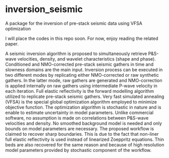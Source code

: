 # inversion_seismic

A package for the inversion of pre-stack seismic data using VFSA optimization 

I will place the codes in this repo soon. For now, enjoy reading the related paper. 

A seismic inversion algorithm is proposed to simultaneously retrieve P&S-wave velocities, density, and wavelet characteristics (shape and phase). Conditioned and NMO-corrected pre-stack seismic gathers in time and slowness domains are the main input. Inversion process can be executed in two different modes by replicating either NMO-corrected or raw synthetic gathers. In the latter mode, raw gathers are generated and NMO-correction is applied internally on raw gathers using intermediate P-wave velocity in each iteration. Full elastic reflectivity is the forward modelling algorithm utilized to replicate pre-stack seismic gathers. Very fast simulated annealing (VFSA) is the special global optimization algorithm employed to minimize objective function. The optimization algorithm is stochastic in nature and is enable to estimate uncertainty in model parameters. Unlike commercial software, no assumption is made on correlations between P&S-wave velocities and density. No smoothed background model is needed and only bounds on model parameters are necessary. The proposed workflow is claimed to recover sharp boundaries. This is due to the fact that non-liner full elastic reflectivity is used instead of linearized Zoeppritz equations. Thin beds are also recovered for the same reason and because of high resolution model parameters provided by stochastic component of the workflow.
